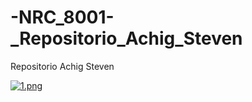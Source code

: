 # -NRC_8001-_Repositorio_Achig_Steven
Repositorio Achig Steven

[![1.png](https://i.postimg.cc/90ryKKqb/1.png)](https://postimg.cc/FkXfJPpk)
